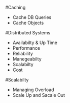 #Caching
* Cache DB Queries
* Cache Objects

#Distributed Systems

* Availabilty & Up Time
* Performance
* Reliability
* Manegeabilty
* Scalabilty
* Cost

#Scalabilty
* Managing Overload
* Scale Up and Sacale Out
